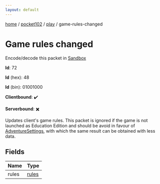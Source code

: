 ```yaml
---
layout: default
---
```


[home](/)  /  [pocket102](/protocol/pocket102)  /  [play](/protocol/pocket102/play)  /  game-rules-changed

# Game rules changed

Encode/decode this packet in [Sandbox](../../../sandbox/pocket102#Play.GameRulesChanged)

**Id**: 72

**Id** (hex): 48

**Id** (bin): 01001000

**Clientbound**: ✔️

**Serverbound**: ✖️

Updates client's game rules. This packet is ignored if the game is not launched as Education Edition and should be avoid in favour of [AdventureSettings](#play_adventure-settings), with which the same result can be obtained with less data.

## Fields

Name | Type
---|---
rules | [rules](/protocol/pocket102/arrays)
